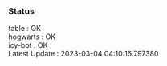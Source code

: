 ### Status


table : OK  
hogwarts : OK  
icy-bot : OK  
Latest Update : 2023-03-04 04:10:16.797380
